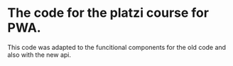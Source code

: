 # The code for the platzi course for PWA.
This code was adapted to the funcitional components for the old code and also with the new api.
